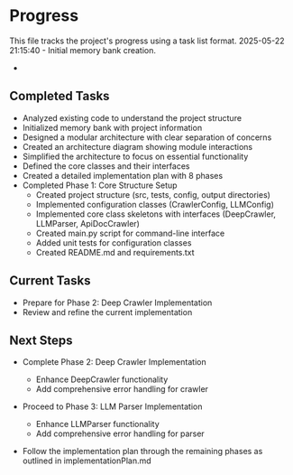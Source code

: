 # Progress

This file tracks the project's progress using a task list format.
2025-05-22 21:15:40 - Initial memory bank creation.

*

## Completed Tasks

* Analyzed existing code to understand the project structure
* Initialized memory bank with project information
* Designed a modular architecture with clear separation of concerns
* Created an architecture diagram showing module interactions
* Simplified the architecture to focus on essential functionality
* Defined the core classes and their interfaces
* Created a detailed implementation plan with 8 phases
* Completed Phase 1: Core Structure Setup
  - Created project structure (src, tests, config, output directories)
  - Implemented configuration classes (CrawlerConfig, LLMConfig)
  - Implemented core class skeletons with interfaces (DeepCrawler, LLMParser, ApiDocCrawler)
  - Created main.py script for command-line interface
  - Added unit tests for configuration classes
  - Created README.md and requirements.txt

## Current Tasks

* Prepare for Phase 2: Deep Crawler Implementation
* Review and refine the current implementation

## Next Steps

* Complete Phase 2: Deep Crawler Implementation
  - Enhance DeepCrawler functionality
  - Add comprehensive error handling for crawler

* Proceed to Phase 3: LLM Parser Implementation
  - Enhance LLMParser functionality
  - Add comprehensive error handling for parser

* Follow the implementation plan through the remaining phases as outlined in implementationPlan.md
